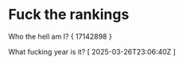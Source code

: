 # Fuck the rankings

Who the hell am I?
{ 17142898 }

What fucking year is it?
[ 2025-03-26T23:06:40Z ]
